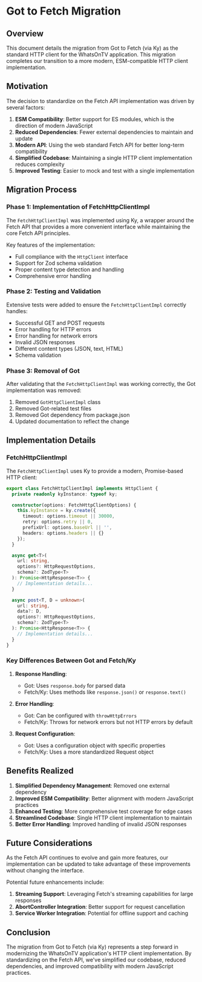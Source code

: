 # Got to Fetch Migration

## Overview

This document details the migration from Got to Fetch (via Ky) as the standard HTTP client for the WhatsOnTV application. This migration completes our transition to a more modern, ESM-compatible HTTP client implementation.

## Motivation

The decision to standardize on the Fetch API implementation was driven by several factors:

1. **ESM Compatibility**: Better support for ES modules, which is the direction of modern JavaScript
2. **Reduced Dependencies**: Fewer external dependencies to maintain and update
3. **Modern API**: Using the web standard Fetch API for better long-term compatibility
4. **Simplified Codebase**: Maintaining a single HTTP client implementation reduces complexity
5. **Improved Testing**: Easier to mock and test with a single implementation

## Migration Process

### Phase 1: Implementation of FetchHttpClientImpl

The `FetchHttpClientImpl` was implemented using Ky, a wrapper around the Fetch API that provides a more convenient interface while maintaining the core Fetch API principles.

Key features of the implementation:

- Full compliance with the `HttpClient` interface
- Support for Zod schema validation
- Proper content type detection and handling
- Comprehensive error handling

### Phase 2: Testing and Validation

Extensive tests were added to ensure the `FetchHttpClientImpl` correctly handles:

- Successful GET and POST requests
- Error handling for HTTP errors
- Error handling for network errors
- Invalid JSON responses
- Different content types (JSON, text, HTML)
- Schema validation

### Phase 3: Removal of Got

After validating that the `FetchHttpClientImpl` was working correctly, the Got implementation was removed:

1. Removed `GotHttpClientImpl` class
2. Removed Got-related test files
3. Removed Got dependency from package.json
4. Updated documentation to reflect the change

## Implementation Details

### FetchHttpClientImpl

The `FetchHttpClientImpl` uses Ky to provide a modern, Promise-based HTTP client:

```typescript
export class FetchHttpClientImpl implements HttpClient {
  private readonly kyInstance: typeof ky;

  constructor(options: FetchHttpClientOptions) {
    this.kyInstance = ky.create({
      timeout: options.timeout || 30000,
      retry: options.retry || 0,
      prefixUrl: options.baseUrl || '',
      headers: options.headers || {}
    });
  }

  async get<T>(
    url: string, 
    options?: HttpRequestOptions,
    schema?: ZodType<T>
  ): Promise<HttpResponse<T>> {
    // Implementation details...
  }

  async post<T, D = unknown>(
    url: string, 
    data?: D, 
    options?: HttpRequestOptions,
    schema?: ZodType<T>
  ): Promise<HttpResponse<T>> {
    // Implementation details...
  }
}
```

### Key Differences Between Got and Fetch/Ky

1. **Response Handling**:
   - Got: Uses `response.body` for parsed data
   - Fetch/Ky: Uses methods like `response.json()` or `response.text()`

2. **Error Handling**:
   - Got: Can be configured with `throwHttpErrors`
   - Fetch/Ky: Throws for network errors but not HTTP errors by default

3. **Request Configuration**:
   - Got: Uses a configuration object with specific properties
   - Fetch/Ky: Uses a more standardized Request object

## Benefits Realized

1. **Simplified Dependency Management**: Removed one external dependency
2. **Improved ESM Compatibility**: Better alignment with modern JavaScript practices
3. **Enhanced Testing**: More comprehensive test coverage for edge cases
4. **Streamlined Codebase**: Single HTTP client implementation to maintain
5. **Better Error Handling**: Improved handling of invalid JSON responses

## Future Considerations

As the Fetch API continues to evolve and gain more features, our implementation can be updated to take advantage of these improvements without changing the interface.

Potential future enhancements include:

1. **Streaming Support**: Leveraging Fetch's streaming capabilities for large responses
2. **AbortController Integration**: Better support for request cancellation
3. **Service Worker Integration**: Potential for offline support and caching

## Conclusion

The migration from Got to Fetch (via Ky) represents a step forward in modernizing the WhatsOnTV application's HTTP client implementation. By standardizing on the Fetch API, we've simplified our codebase, reduced dependencies, and improved compatibility with modern JavaScript practices.
